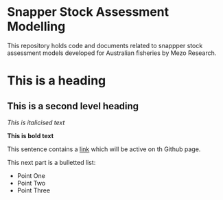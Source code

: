 Snapper Stock Assessment Modelling
===================================

This repository holds code and documents related to snappper stock assessment models developed for Australian fisheries by Mezo Research.

# This is a heading #

## This is a second level heading ##

*This is italicised text*

**This is bold text**

This sentence contains a [link](http://mezo.com.au) which will be active on th Github page.

This next part is a bulletted list:

* Point One
* Point Two
* Point Three




